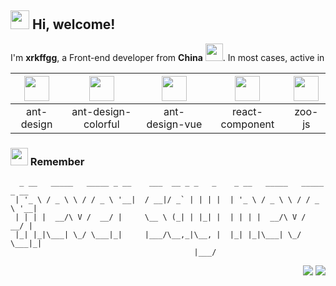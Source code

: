 <h2> <img src="https://emojis.slackmojis.com/emojis/images/1588315024/8823/hyperkitty.gif?1588315024" width="30" /> Hi, welcome! </h2>

I'm **xrkffgg**, a Front-end developer from **China** <img src="https://image.flaticon.com/icons/svg/630/630667.svg" width="28" />. In most cases, active in

| [<img src="https://avatars1.githubusercontent.com/u/12101536?s=200&v=4" width="40"/>](https://github.com/ant-design/ant-design)| [<img src="https://avatars1.githubusercontent.com/u/73024040?s=200&v=4" width="40" />](https://github.com/ant-design-colorful/ant-design-colorful) | [<img src="https://avatars2.githubusercontent.com/u/32120805?s=200&v=4" width="40" />](https://github.com/vueComponent/ant-design-vue)| [<img src="https://avatars3.githubusercontent.com/u/9441414?s=200&v=4" width="40" />](https://github.com/react-component) | [<img src="https://avatars1.githubusercontent.com/u/70757173?s=200&v=4" width="40" />](https://github.com/zoo-js) |
| :--:| :--: | :--: | :--: | :--: |
| ant-design | ant-design-colorful | ant-design-vue | react-component | zoo-js |

<h3> <img src="https://emojis.slackmojis.com/emojis/images/1569381018/6481/heart-8bit-1.gif?1569381018" width="28" /> Remember</h3>

```
  _ __   _____   _____ _ __    ___  __ _ _   _    _ __   _____   _____ _ __
 | '_ \ / _ \ \ / / _ \ '__|  / __|/ _` | | | |  | '_ \ / _ \ \ / / _ \ '__|
 | | | |  __/\ V /  __/ |     \__ \ (_| | |_| |  | | | |  __/\ V /  __/ |
 |_| |_|\___| \_/ \___|_|     |___/\__,_|\__, |  |_| |_|\___| \_/ \___|_|
                                         |___/
```

<p align="right">
<img src="https://visitor-badge.glitch.me/badge?page_id=xrkffgg.xrkffgg" />
<img src="http://hits.dwyl.com/xrkffgg/xrkffgg.svg" />
</p>
